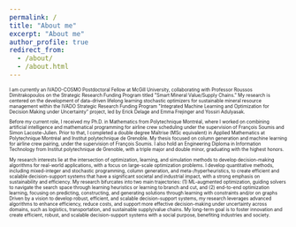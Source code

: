 ```yaml
---
permalink: /
title: "About me"
excerpt: "About me"
author_profile: true
redirect_from: 
  - /about/
  - /about.html
---
```



<span style="font-size: 60%;">

I am currently an IVADO-COSMO Postdoctoral Fellow at McGill University, collaborating with Professor Roussos Dimitrakopoulos on the Strategic Research Funding Program titled "Smart Mineral Value/Supply Chains." My research is centered on the development of data-driven lifelong learning stochastic optimizers for sustainable mineral resource management within the IVADO Strategic Research Funding Program "Integrated Machine Learning and Optimization for Decision Making under Uncertainty" project, led by Erick Delage and Emma Frejinger and Yossiri Adulyasak.


Before my current role, I received my Ph.D. in Mathematics from Polytechnique Montréal, where I worked on combining artificial intelligence and mathematical programming for airline crew scheduling under the supervision of François Soumis and Simon Lacoste-Julien. Prior to that, I completed a double degree Maîtrise (MSc equivalent) in Applied Mathematics at Polytechnique Montréal and Institut polytechnique de Grenoble. My thesis focused on column generation and machine learning for airline crew pairing, under the supervision of François Soumis. I also hold an Engineering Diploma in Information Technology from Institut polytechnique de Grenoble, with a triple major and double minor, graduating with the highest honors.


My research interests lie at the intersection of optimization, learning, and simulation methods to develop decision-making algorithms for real-world applications, with a focus on large-scale optimization problems. I develop quantitative methods, including mixed-integer and stochastic programming, column generation, and meta-/hyperheuristics, to create efficient and scalable decision-support systems that have a significant societal and industrial impact, with a strong emphasis on sustainability and efficiency. My research bifurcates into two main trajectories: (1) ML-augmented optimization, guiding solvers to navigate the search space through learning heuristics or learning to branch and cut, and (2) end-to-end optimization learning, focusing on predicting, constructing, and generating solutions through learning with constraints and/or on graphs Driven by a vision to develop robust, efficient, and scalable decision-support systems, my research leverages advanced algorithms to enhance efficiency, reduce costs, and support more effective decision-making under uncertainty across domains, such as logistics, transportation, and sustainable supply/value chains. My long-term goal is to foster innovation and create efficient, robust, and scalable decision-support systems with a social purpose, benefiting industries and society.


</span>


<!--
News
======
- 
- 
- 
-->